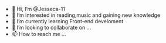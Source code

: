 - 👋 Hi, I’m @Jesseca-11
- 👀 I’m interested in reading,music and gaining new knowledge 
- 🌱 I’m currently learning Front-end develoment
- 💞️ I’m looking to collaborate on ...
- 📫 How to reach me ...

<!---
Jesseca-11/Jesseca-11 is a ✨ special ✨ repository because its `README.md` (this file) appears on your GitHub profile.
You can click the Preview link to take a look at your changes.
--->
